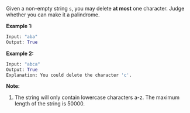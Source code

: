 Given a non-empty string `s`, you may delete **at most** one character. Judge whether you can make it a palindrome.

**Example 1:**

```python
Input: "aba"
Output: True
```



**Example 2:**

```python
Input: "abca"
Output: True
Explanation: You could delete the character 'c'.
```



**Note:**

1. The string will only contain lowercase characters a-z. The maximum length of the string is 50000.


